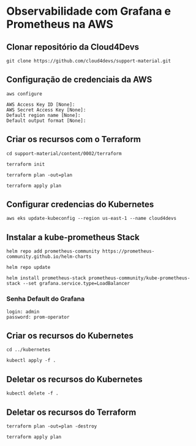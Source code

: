 # Observabilidade com Grafana e Prometheus na AWS

## Clonar repositório da Cloud4Devs

```
git clone https://github.com/cloud4devs/support-material.git
```

## Configuração de credenciais da AWS

```
aws configure
```

```
AWS Access Key ID [None]: 
AWS Secret Access Key [None]: 
Default region name [None]: 
Default output format [None]:
```

## Criar os recursos com o Terraform

```
cd support-material/content/0002/terraform
```

```
terraform init
```

```
terraform plan -out=plan
```

```
terraform apply plan
```

## Configurar credencias do Kubernetes

```
aws eks update-kubeconfig --region us-east-1 --name cloud4devs
```

## Instalar a kube-prometheus Stack


```
helm repo add prometheus-community https://prometheus-community.github.io/helm-charts

```

```
helm repo update
```

```
helm install prometheus-stack prometheus-community/kube-prometheus-stack --set grafana.service.type=LoadBalancer
```

### Senha Default do Grafana

```
login: admin
password: prom-operator
```

## Criar os recursos do Kubernetes

```
cd ../kubernetes
```

```
kubectl apply -f .
```

## Deletar os recursos do Kubernetes

```
kubectl delete -f .
```

## Deletar os recursos do Terraform


```
terraform plan -out=plan -destroy
```

```
terraform apply plan
```
